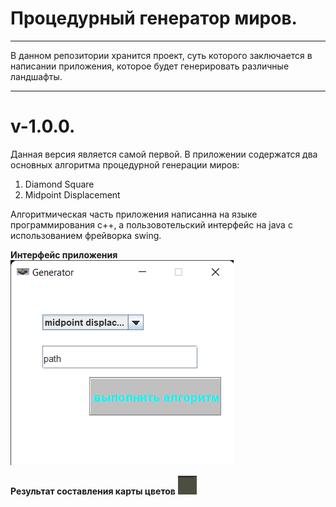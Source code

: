 # Процедурный генератор миров.
---

В данном репозитории хранится проект, суть которого заключается в написании приложения, которое будет генерировать различные ландшафты.

---
# v-1.0.0.

Данная версия является самой первой. В приложении содержатся два основных алгоритма процедурной генерации миров:

1. Diamond Square
2. Midpoint Displacement

Алгоритмическая часть приложения написанна на языке программирования с++, а пользовотельский интерфейс на java с использованием фрейворка swing.

__Интерфейс приложения__
![1](https://github.com/georgedem975/generator/blob/doc/assets/Generator%203.png)

__Результат составления карты цветов__
![2](https://github.com/georgedem975/generator/blob/doc/assets/1.jpg)